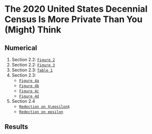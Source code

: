 # The 2020 United States Decennial Census Is More Private Than You (Might) Think

## Numerical 
1. Section 2.2: [`Figure 2`](Figures/Improvement_IID.ipynb)
2. Section 2.2: [`Figure 3`](Figures/Downstream_Tasks.ipynb)
3. Section 2.3: [`Table 1`](Numerical/DP_to_Noise.m)
4. Section 2.3:
   - [`Figure 4a`](Figures/State_Error.ipynb)
   - [`Figure 4b`](Figures/Tract_Error.ipynb)
   - [`Figure 4c`](Figures/County_Error.ipynb)
   - [`Figure 4d`](Figures/PA_Block_Error.ipynb)
6. Section 2.4
   - [`Redection on $\epsilon$`](Figures/State_Error.ipynb)
   - [`Redection on epsilon`](Figures/Tract_Error.ipynb)


## Results


